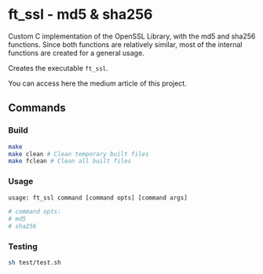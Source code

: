 # ft_ssl - md5 & sha256

Custom C implementation of the OpenSSL Library, with the md5 and sha256 functions. Since both functions are relatively similar, most of the internal functions are created for a general usage.

Creates the executable `ft_ssl`.

You can access here the medium article of this project.

## Commands

### Build

```bash
make
make clean # Clean temporary built files
make fclean # Clean all built files
```

### Usage

``` bash
usage: ft_ssl command [command opts] [command args]

# command opts:
# md5
# sha256
```

### Testing

``` bash
sh test/test.sh
```
